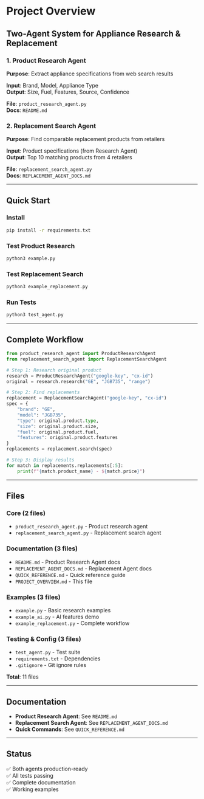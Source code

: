 # Project Overview

## Two-Agent System for Appliance Research & Replacement

### 1. Product Research Agent
**Purpose**: Extract appliance specifications from web search results

**Input**: Brand, Model, Appliance Type  
**Output**: Size, Fuel, Features, Source, Confidence

**File**: `product_research_agent.py`  
**Docs**: `README.md`

### 2. Replacement Search Agent
**Purpose**: Find comparable replacement products from retailers

**Input**: Product specifications (from Research Agent)  
**Output**: Top 10 matching products from 4 retailers

**File**: `replacement_search_agent.py`  
**Docs**: `REPLACEMENT_AGENT_DOCS.md`

---

## Quick Start

### Install
```bash
pip install -r requirements.txt
```

### Test Product Research
```bash
python3 example.py
```

### Test Replacement Search
```bash
python3 example_replacement.py
```

### Run Tests
```bash
python3 test_agent.py
```

---

## Complete Workflow

```python
from product_research_agent import ProductResearchAgent
from replacement_search_agent import ReplacementSearchAgent

# Step 1: Research original product
research = ProductResearchAgent("google-key", "cx-id")
original = research.research("GE", "JGB735", "range")

# Step 2: Find replacements
replacement = ReplacementSearchAgent("google-key", "cx-id")
spec = {
    "brand": "GE",
    "model": "JGB735",
    "type": original.product.type,
    "size": original.product.size,
    "fuel": original.product.fuel,
    "features": original.product.features
}
replacements = replacement.search(spec)

# Step 3: Display results
for match in replacements.replacements[:5]:
    print(f"{match.product_name} - ${match.price}")
```

---

## Files

### Core (2 files)
- `product_research_agent.py` - Product research agent
- `replacement_search_agent.py` - Replacement search agent

### Documentation (3 files)
- `README.md` - Product Research Agent docs
- `REPLACEMENT_AGENT_DOCS.md` - Replacement Agent docs
- `QUICK_REFERENCE.md` - Quick reference guide
- `PROJECT_OVERVIEW.md` - This file

### Examples (3 files)
- `example.py` - Basic research examples
- `example_ai.py` - AI features demo
- `example_replacement.py` - Complete workflow

### Testing & Config (3 files)
- `test_agent.py` - Test suite
- `requirements.txt` - Dependencies
- `.gitignore` - Git ignore rules

**Total**: 11 files

---

## Documentation

- **Product Research Agent**: See `README.md`
- **Replacement Search Agent**: See `REPLACEMENT_AGENT_DOCS.md`
- **Quick Commands**: See `QUICK_REFERENCE.md`

---

## Status

✅ Both agents production-ready  
✅ All tests passing  
✅ Complete documentation  
✅ Working examples

